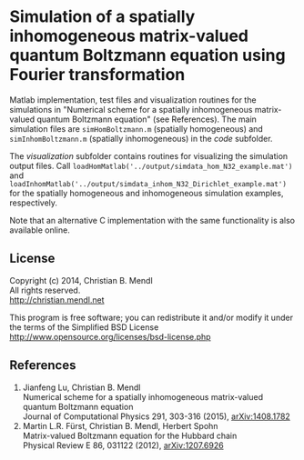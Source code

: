 Simulation of a spatially inhomogeneous matrix-valued quantum Boltzmann equation using Fourier transformation
=============================================================================================================

Matlab implementation, test files and visualization routines for the simulations in "Numerical scheme for a spatially inhomogeneous matrix-valued quantum Boltzmann equation" (see References). The main simulation files are `simHomBoltzmann.m` (spatially homogeneous) and `simInhomBoltzmann.m` (spatially inhomogeneous) in the *code* subfolder.

The *visualization* subfolder contains routines for visualizing the simulation output files. Call `loadHomMatlab('../output/simdata_hom_N32_example.mat')` and `loadInhomMatlab('../output/simdata_inhom_N32_Dirichlet_example.mat')` for the spatially homogeneous and inhomogeneous simulation examples, respectively.

Note that an alternative C implementation with the same functionality is also available online.


License
-------
Copyright (c) 2014, Christian B. Mendl  
All rights reserved.  
http://christian.mendl.net

This program is free software; you can redistribute it and/or
modify it under the terms of the Simplified BSD License
http://www.opensource.org/licenses/bsd-license.php


References
----------
1. Jianfeng Lu, Christian B. Mendl  
   Numerical scheme for a spatially inhomogeneous matrix-valued quantum Boltzmann equation  
   Journal of Computational Physics 291, 303-316 (2015), [arXiv:1408.1782](http://arxiv.org/abs/1408.1782)
2. Martin L.R. Fürst, Christian B. Mendl, Herbert Spohn  
   Matrix-valued Boltzmann equation for the Hubbard chain  
   Physical Review E 86, 031122 (2012), [arXiv:1207.6926](http://arxiv.org/abs/1207.6926)
